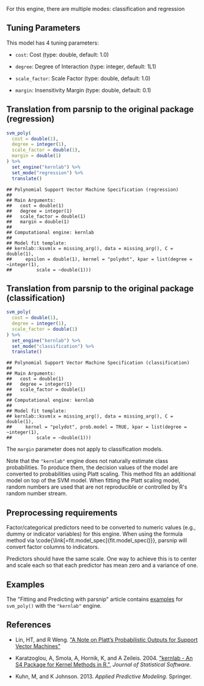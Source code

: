 


For this engine, there are multiple modes: classification and regression

## Tuning Parameters



This model has 4 tuning parameters:

- `cost`: Cost (type: double, default: 1.0)

- `degree`: Degree of Interaction (type: integer, default: 1L1)

- `scale_factor`: Scale Factor (type: double, default: 1.0)

- `margin`: Insensitivity Margin (type: double, default: 0.1)

## Translation from parsnip to the original package (regression)


```r
svm_poly(
  cost = double(1),
  degree = integer(1),
  scale_factor = double(1), 
  margin = double(1)
) %>%  
  set_engine("kernlab") %>% 
  set_mode("regression") %>% 
  translate()
```

```
## Polynomial Support Vector Machine Specification (regression)
## 
## Main Arguments:
##   cost = double(1)
##   degree = integer(1)
##   scale_factor = double(1)
##   margin = double(1)
## 
## Computational engine: kernlab 
## 
## Model fit template:
## kernlab::ksvm(x = missing_arg(), data = missing_arg(), C = double(1), 
##     epsilon = double(1), kernel = "polydot", kpar = list(degree = ~integer(1), 
##         scale = ~double(1)))
```

## Translation from parsnip to the original package (classification)


```r
svm_poly(
  cost = double(1),
  degree = integer(1),
  scale_factor = double(1)
) %>% 
  set_engine("kernlab") %>% 
  set_mode("classification") %>% 
  translate()
```

```
## Polynomial Support Vector Machine Specification (classification)
## 
## Main Arguments:
##   cost = double(1)
##   degree = integer(1)
##   scale_factor = double(1)
## 
## Computational engine: kernlab 
## 
## Model fit template:
## kernlab::ksvm(x = missing_arg(), data = missing_arg(), C = double(1), 
##     kernel = "polydot", prob.model = TRUE, kpar = list(degree = ~integer(1), 
##         scale = ~double(1)))
```

The `margin` parameter does not apply to classification models. 

Note that the `"kernlab"` engine does not naturally estimate class probabilities. To produce them, the decision values of the model are converted to probabilities using Platt scaling. This method fits an additional model on top of the SVM model. When fitting the Platt scaling model, random numbers are used that are not reproducible or controlled by R's random number stream.   

## Preprocessing requirements


Factor/categorical predictors need to be converted to numeric values (e.g., dummy or indicator variables) for this engine. When using the formula method via \\code{\\link[=fit.model_spec]{fit.model_spec()}}, parsnip will convert factor columns to indicators.


Predictors should have the same scale. One way to achieve this is to center and 
scale each so that each predictor has mean zero and a variance of one.

## Examples 

The "Fitting and Predicting with parsnip" article contains [examples](https://parsnip.tidymodels.org/articles/articles/Examples.html#svm-poly-kernlab) for `svm_poly()` with the `"kernlab"` engine.

## References

 - Lin, HT, and R Weng. ["A Note on Platt’s Probabilistic Outputs for Support Vector Machines"](https://www.csie.ntu.edu.tw/~cjlin/papers/plattprob.pdf)
 
 - Karatzoglou, A,  Smola, A,  Hornik, K, and A Zeileis. 2004. ["kernlab - An S4 Package for Kernel Methods in R."](https://www.jstatsoft.org/article/view/v011i09), _Journal of Statistical Software_. 
 
 - Kuhn, M, and K Johnson. 2013. _Applied Predictive Modeling_. Springer.

